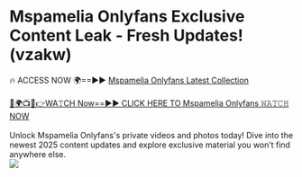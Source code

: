# Mspamelia Onlyfans Exclusive Content Leak - Fresh Updates! (vzakw)

🔥 ACCESS NOW 🌍==►► <a href="https://tinyurl.com/kvy9nzfs" rel="nofollow">Mspamelia Onlyfans Latest Collection</a>
<br><br>
[🔴🌍📺📱👉WA𝚃CH Now==►► CLICK HERE TO Mspamelia Onlyfans 𝚆𝙰𝚃𝙲𝙷 NOW](https://tinyurl.com/kvy9nzfs)
<br><br>
Unlock Mspamelia Onlyfans's private videos and photos today! Dive into the newest 2025 content updates and explore exclusive material you won’t find anywhere else.
<br>
<a href="https://tinyurl.com/kvy9nzfs" rel="nofollow" data-target="animated-image.originalLink"><img src="https://camo.githubusercontent.com/8a4f000d20f83aca3bf7ec5f350d767afa0574a8a352519fd8cfa583a6f93a33/68747470733a2f2f692e696d6775722e636f6d2f644a486b345a712e676966" data-canonical-src="https://i.imgur.com/dJHk4Zq.gif" style="max-width: 100%; display: inline-block;" data-target="animated-image.originalImage"></a>
<br>
